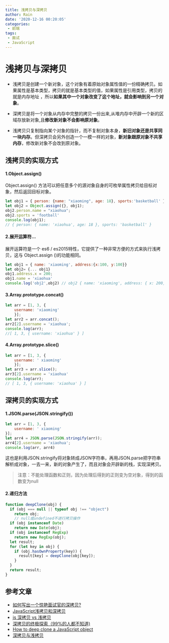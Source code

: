 ```yaml
---
title: 浅拷贝与深拷贝
author: Rain
date: '2020-12-16 00:20:05'
categories:
 - 前端
tags:
 - 面试
 - JavaScript
---
```


<Boxx/>

# 浅拷贝与深拷贝

- 浅拷贝是创建一个新对象，这个对象有着原始对象属性值的一份精确拷贝。如果属性是基本类型，拷贝的就是基本类型的值，如果属性是引用类型，拷贝的就是内存地址 ，所以**如果其中一个对象改变了这个地址，就会影响到另一个对象**。

- 深拷贝是将一个对象从内存中完整的拷贝一份出来,从堆内存中开辟一个新的区域存放新对象,且**修改新对象不会影响原对象**。

- 浅拷贝只复制指向某个对象的指针，而不复制对象本身，**新旧对象还是共享同一块内存**。但深拷贝会另外创造一个一模一样的对象，**新对象跟原对象不共享内存**，修改新对象不会改到原对象。

## 浅拷贝的实现方式

#### 1.Object.assign()

Object.assign() 方法可以把任意多个的源对象自身的可枚举属性拷贝给目标对象，然后返回目标对象。

```javascript
let obj1 = { person: {name: "xiaoming", age: 18}, sports:'basketball' };
let obj2 = Object.assign({}, obj1);
obj2.person.name = "xiaohua";
obj2.sports = 'football'
console.log(obj1); 
// { person: { name: 'xiaohua', age: 18 }, sports: 'basketball' }
```

#### 2.展开运算符...

展开运算符是一个 es6 / es2015特性，它提供了一种非常方便的方式来执行浅拷贝，这与 Object.assign ()的功能相同。

```javascript
let obj1 = { name: 'xiaoming', address:{x:100, y:100}}
let obj2= {... obj1}
obj1.address.x = 200;
obj1.name = 'xiaohua'
console.log('obj2',obj2) // obj2 { name: 'xiaoming', address: { x: 200, y: 100 } }
```

#### 3.Array.prototype.concat()

```javascript
let arr = [1, 3, {
    username: 'xiaoming'
    }];
let arr2 = arr.concat();    
arr2[2].username = 'xiaohua';
console.log(arr); 
//[ 1, 3, { username: 'xiaohua' } ]
```

#### 4.Array.prototype.slice()

```javascript
let arr = [1, 3, {
    username: ' xiaoming'
    }];
let arr3 = arr.slice();
arr3[2].username = 'xiaohua'
console.log(arr); 
// [ 1, 3, { username: 'xiaohua' } ]
```

## 深拷贝的实现方式

#### 1.JSON.parse(JSON.stringify())

```javascript
let arr = [1, 3, {
    username: ' xiaoming'
}];
let arr4 = JSON.parse(JSON.stringify(arr));
arr4[2].username = 'xiaohua'; 
console.log(arr, arr4)
```

这也是利用JSON.stringify将对象转成JSON字符串，再用JSON.parse把字符串解析成对象，一去一来，新的对象产生了，而且对象会开辟新的栈，实现深拷贝。

> 注意：不能处理函数和正则，因为处理后得到的正则变为空对象，得到的函数变为null

#### 2.递归方法

```javascript
function deepClone(obj) {
  if (obj === null || typeof obj !== "object") 
    return obj; 
    // null或undefined不进行拷贝操作
  if (obj instanceof Date) 
    return new Date(obj);
  if (obj instanceof RegExp) 
    return new RegExp(obj);
  let result;
  for (let key in obj) {
    if (obj.hasOwnProperty(key)) {
      result[key] = deepClone(obj[key]);
    }
  }
  return result;
}
```

## 参考文章

- [如何写出一个惊艳面试官的深拷贝?](https://segmentfault.com/a/1190000020255831)
- [JavaScript浅拷贝和深拷贝](https://www.kancloud.cn/ljw789478944/interview/397319)
- [js 深拷贝 vs 浅拷贝](https://juejin.im/post/59ac1c4ef265da248e75892b)
- [深拷贝的终极探索（99%的人都不知道)](https://segmentfault.com/a/1190000016672263)
- [How to deep clone a JavaScript object](https://flaviocopes.com/how-to-clone-javascript-object/)
- [深拷贝与浅拷贝](https://github.com/ljianshu/Blog/issues/5)

<Vssue :title="$title" />